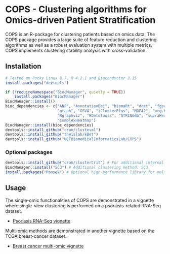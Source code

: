# COPS - Clustering algorithms for Omics-driven Patient Stratification

COPS is an R-package for clustering patients based on omics data. The COPS package provides a large suite of feature reduction and clustering algorithms as well as a robust evaluation system with multiple metrics. COPS implements clustering stability analysis with cross-validation. 

## Installation

```R
# Tested on Rocky Linux 8.7, R 4.2.1 and Bioconductor 3.15
install.packages("devtools")

if (!requireNamespace("BiocManager", quietly = TRUE))
    install.packages("BiocManager")
BiocManager::install()
bioc_dependencies <- c("ANF", "AnnotationDbi", "biomaRt", "dnet", "fgsea", 
                       "graph", "GSVA", "iClusterPlus", "MOFA2", "org.Hs.eg.db", 
                       "Rgraphviz", "ROntoTools", "STRINGdb", "supraHex", 
                       "ComplexHeatmap")
BiocManager::install(bioc_dependencies)
devtools::install_github("cran/clusteval")
devtools::install_github("theislab/kBet")
devtools::install_github("UEFBiomedicalInformaticsLab/COPS")
```
### Optional packages
```R
devtools::install_github("cran/clusterCrit") # For additional internal metrics
BiocManager::install("SC3") # Additional clustering method: SC3
install.packages("Rmosek") # Optional high-performance library for multiple-kernel learning
```
## Usage
The single-omic functionalities of COPS are demonstrated in a vignette where single-view clustering is performed on a psoriasis-related RNA-Seq dataset.
* [Psoriasis RNA-Seq vignette](https://htmlpreview.github.io/?https://github.com/UEFBiomedicalInformaticsLab/COPS/blob/master/vignettes/Psoriasis.html)

Multi-omic methods are demonstrated in another vignette based on the TCGA breast-cancer dataset.
* [Breast cancer multi-omic vignette](https://htmlpreview.github.io/?https://github.com/UEFBiomedicalInformaticsLab/COPS/blob/master/vignettes/Breast_Cancer.html)
